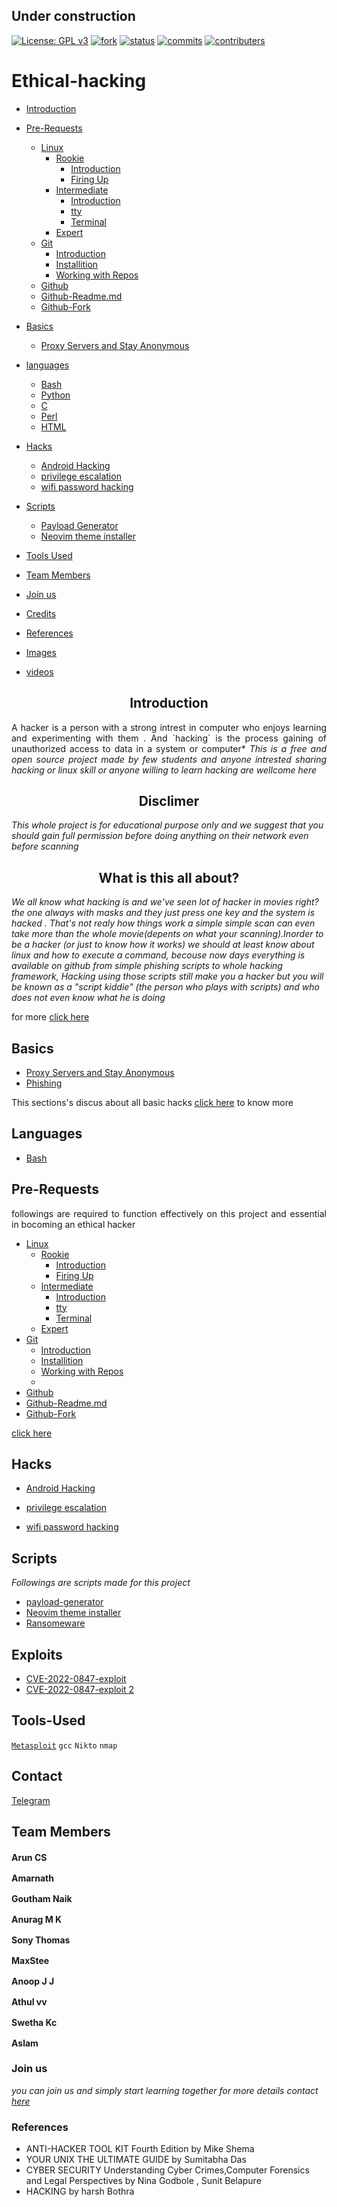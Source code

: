 ## Under construction
[![License: GPL v3](https://img.shields.io/badge/License-GPLv3-blue.svg)](https://www.gnu.org/licenses/gpl-3.0)   [![fork](https://img.shields.io/github/forks/aruncs31s/ethical-hacking?color=green)](https://github.com/aruncs31s/ethical-hacking/network/members) [![status](https://img.shields.io/badge/status-building-red)](https://github.com/aruncs31s/ethical-hacking/commits?author=aruncs31s) [![commits](https://img.shields.io/github/commit-activity/m/aruncs31s/ethical-hacking?label=commits)](https://github.com/aruncs31s/ethical-hacking/commits?author=aruncs31s) [![contributers](https://img.shields.io/github/contributors/aruncs31s/ethical-hacking?color=%23ff0000&style=plastic)](https://github.com/aruncs31s/ethical-hacking/graphs/contributors)

# Ethical-hacking

- [Introduction](#introduction)
- [Pre-Requests](#pre-requests)
    - [Linux](https://github.com/aruncs31s/ethical-hacking/tree/main/Pre-Requests#linux)
      - [Rookie](./Pre-Requests#rookie)
        - [Introduction]()
        - [Firing Up]()
      * [Intermediate]()
        - [Introduction]()
        - [tty]()
        - [Terminal]()
      - [Expert](#expert)
    - [Git](Pre-Requests/#git)
      - [Introduction](Pre-Requests#git-introduction)
      - [Installition](Pre-Requests#git-installition)
      - [Working with Repos](Pre-Requests#working-with-repositories)
    - [Github](/Pre-Requests#github)
    - [Github-Readme.md](/Pre-Requests#github-readme)
    - [Github-Fork](/Pre-Requests#github-fork)


- [Basics](#basics)
  - [Proxy Servers and Stay Anonymous]()
- [languages](#languages)
  - [Bash](https://github.com/aruncs31s/ethical-hacking/tree/main/languages/#bash)
  - [Python](https://github.com/aruncs31s/ethical-hacking/tree/main/languages/#python)
  - [C](https://github.com/aruncs31s/ethical-hacking/tree/main/languages/#c)
  - [Perl](https://github.com/aruncs31s/ethical-hacking/tree/main/languages/#perl)
  - [HTML](https://github.com/aruncs31s/ethical-hacking/tree/main/languages/#html)

- [Hacks](#hacks)
  - [Android Hacking](https://github.com/aruncs31s/ethical-hacking/tree/main/android-hacking)
  - [privilege escalation](https://github.com/aruncs31s/ethical-hacking/tree/main/privilege%20escalation)
  - [wifi password hacking](https://github.com/aruncs31s/ethical-hacking/tree/main/Wifi%20Hacking)
- [Scripts](#scripts)
  - [Payload Generator](https://github.com/aruncs31s/ethical-hacking/blob/main/Scripts/payload-generator-script1.sh)
  - [Neovim theme installer](https://github.com/aruncs31s/neovim-vscode-theme/blob/main/install.sh)
- [Tools Used](#Tools-Used)
- [Team Members](#team-members)
- [Join us](#join-us)
- [Credits]()
- [References](#references)
- [Images](#images)
- [videos]()

<h2 align="center" id="introduction">Introduction</h2>
<p align="justify">A hacker is a person with a strong intrest in computer who enjoys learning and experimenting with them . And `hacking` is the process gaining of unauthorized access to data in a system or computer*
<i>     This is a free and open source project made by few students and anyone intrested sharing 
hacking or linux skill or anyone willing to learn hacking are wellcome here 
</i>

<h2 align="center">Disclimer</h2>
<i>   This whole project is for educational purpose only and we suggest that you should gain full permission before doing anything on their network even before scanning</i>

<h2 align="center">What is this all about?</h2>
<i class="discription">   We all know what hacking is and we've seen lot of hacker in movies right? the one always with masks and they just press one key and the system is hacked . That's not realy how things work a simple simple scan can even take more than the whole movie(depents on what your scanning).Inorder to be a hacker (or just to know how it works) we should at least know about linux and how to execute a command, becouse now days everything is available on github from simple phishing scripts to whole hacking framework, Hacking using those scripts still make you a hacker but you will be known as a "script kiddie" (the person who plays with scripts) and who does not even know what he is doing </i>

</p>

for more [click here](https://github.com/aruncs31s/ethical-hacking/tree/main/Introduction)

## Basics 
- [Proxy Servers and Stay Anonymous](https://github.com/aruncs31s/ethical-hacking/tree/main/Basics#proxy-servers-and-stay-anonymous)
- [Phishing](https://github.com/aruncs31s/ethical-hacking/tree/main/Basics#phishing)

This sections's discus about all basic hacks [click here](https://github.com/aruncs31s/ethical-hacking/tree/main/Basics) to know more 

## Languages
- [Bash](https://github.com/aruncs31s/ethical-hacking/tree/main/languages)

## Pre-Requests
  <p align="justify"> followings are required to function effectively on this project and essential in bocoming an ethical hacker</p>

- [Linux](./Pre-Requests#linux)
    - [Rookie](./Pre-Requests#rookie)
        - [Introduction]()
        - [Firing Up]()
    - [Intermediate](#intermediate)
        - [Introduction]()
        - [tty]()
        - [Terminal]()
    - [Expert](#expert)
- [Git](#git)
    - [Introduction](#git-introduction)
    - [Installition](#git-installition)
    - [Working with Repos](#working-with-repositories)
    - 
- [Github](#github)
- [Github-Readme.md](#github-readme)
- [Github-Fork](#github-fork)


[click here](https://github.com/aruncs31s/ethical-hacking/tree/main/Pre-Requests)


## Hacks
- [Android Hacking](https://github.com/aruncs31s/ethical-hacking/tree/main/android-hacking)

- [privilege escalation](https://github.com/aruncs31s/ethical-hacking/tree/main/privilege%20escalation)

- [wifi password hacking](https://github.com/aruncs31s/ethical-hacking/tree/main/Wifi%20Hacking)

## Scripts 
*Followings are scripts made for this project*

- [payload-generator](https://github.com/aruncs31s/ethical-hacking/blob/main/Scripts/payload-generator-script1.sh)
- [Neovim theme installer](https://github.com/aruncs31s/neovim-vscode-theme/blob/main/install.sh)
- [Ransomeware](https://github.com/sonyt86/programming/blob/main/python/ransomware.py)
## Exploits 

- [CVE-2022-0847-exploit](https://github.com/aruncs31s/ethical-hacking/blob/main/Scripts/CVE-2022-0847-exploit.c)
- [CVE-2022-0847-exploit 2](https://github.com/aruncs31s/ethical-hacking/blob/main/Scripts/CVE-2022-0847-exploit.c2)

## Tools-Used
 
[`Metasploit`](./Tools-used#metasploit)  `gcc`  `Nikto` `nmap` 

## Contact

[Telegram](https://t.me/+mqL4fZrUtEw0MjJl)

## Team Members

**Arun CS** [<img src="https://github.com/aruncs31s/ethical-hacking/blob/main/images/github-mark-white.png?raw=true" width="16"/>](https://github.com/aruncs31s/)  [<img src="https://github.com/aruncs31s/ethical-hacking/blob/main/images/telegram-logo-944.png?raw=true" width="16">](https://t.me/killadinjan)

**Amarnath**  [<img src="https://github.com/aruncs31s/ethical-hacking/blob/main/images/github-mark-white.png?raw=true" width="16"/>](https://github.com/amarnath749)

**Goutham Naik**  [<img src="https://github.com/aruncs31s/ethical-hacking/blob/main/images/github-mark-white.png?raw=true" width="16"/>](https://github.com/Gouthamexe)

**Anurag M K**  [<img src="https://github.com/aruncs31s/ethical-hacking/blob/main/images/github-mark-white.png?raw=true" width="16"/>]()

**Sony Thomas**  [<img src="https://github.com/aruncs31s/ethical-hacking/blob/main/images/github-mark-white.png?raw=true" width="16"/>](https://github.com/sonyt86)

**MaxStee**  [<img src="https://github.com/aruncs31s/ethical-hacking/blob/main/images/github-mark-white.png?raw=true" width="16"/>](https://github.com/Maxsteee)


**Anoop J J**  [<img src="https://github.com/aruncs31s/ethical-hacking/blob/main/images/github-mark-white.png?raw=true" width="16"/>]()

**Athul vv** [<img src="https://github.com/aruncs31s/ethical-hacking/blob/main/images/github-mark-white.png?raw=true" width="16"/>](https://github.com/athulvv1)

**Swetha Kc**  [<img src="https://github.com/aruncs31s/ethical-hacking/blob/main/images/github-mark-white.png?raw=true" width="16"/>]()

**Aslam**  [<img src="https://github.com/aruncs31s/ethical-hacking/blob/main/images/github-mark-white.png?raw=true" width="16"/>]()

### Join us
*you can join us and simply start learning together 
for more details contact [here](https://t.me/+mqL4fZrUtEw0MjJl)*

### References
- ANTI-HACKER TOOL KIT Fourth Edition by Mike Shema
- YOUR UNIX THE ULTIMATE GUIDE by Sumitabha Das
- CYBER SECURITY Understanding Cyber Crimes,Computer Forensics and Legal Perspectives by Nina Godbole , Sunit Belapure
- HACKING by harsh Bothra
